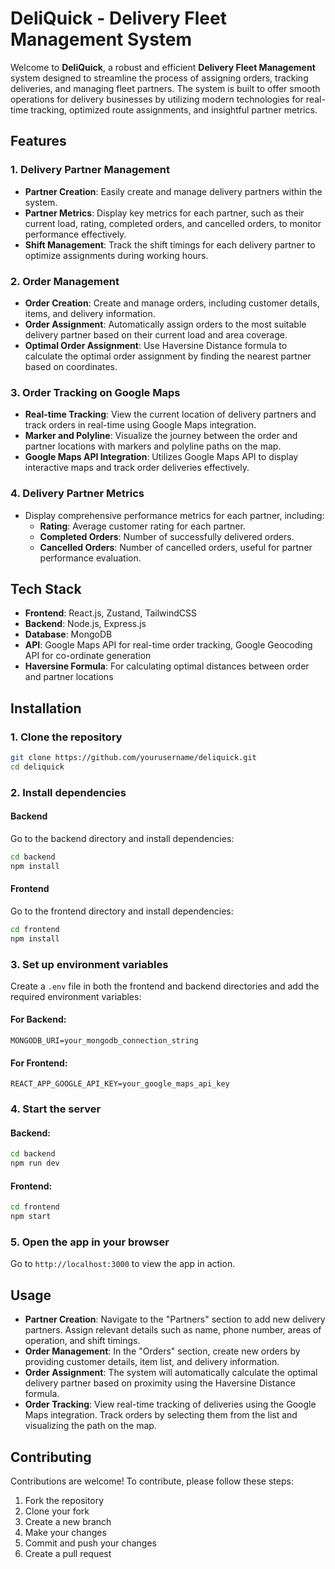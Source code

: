 # DeliQuick - Delivery Fleet Management System

Welcome to **DeliQuick**, a robust and efficient **Delivery Fleet Management** system designed to streamline the process of assigning orders, tracking deliveries, and managing fleet partners. The system is built to offer smooth operations for delivery businesses by utilizing modern technologies for real-time tracking, optimized route assignments, and insightful partner metrics.

## Features

### 1. **Delivery Partner Management**
- **Partner Creation**: Easily create and manage delivery partners within the system.
- **Partner Metrics**: Display key metrics for each partner, such as their current load, rating, completed orders, and cancelled orders, to monitor performance effectively.
- **Shift Management**: Track the shift timings for each delivery partner to optimize assignments during working hours.

### 2. **Order Management**
- **Order Creation**: Create and manage orders, including customer details, items, and delivery information.
- **Order Assignment**: Automatically assign orders to the most suitable delivery partner based on their current load and area coverage.
- **Optimal Order Assignment**: Use Haversine Distance formula to calculate the optimal order assignment by finding the nearest partner based on coordinates.

### 3. **Order Tracking on Google Maps**
- **Real-time Tracking**: View the current location of delivery partners and track orders in real-time using Google Maps integration.
- **Marker and Polyline**: Visualize the journey between the order and partner locations with markers and polyline paths on the map.
- **Google Maps API Integration**: Utilizes Google Maps API to display interactive maps and track order deliveries effectively.

### 4. **Delivery Partner Metrics**
- Display comprehensive performance metrics for each partner, including:
  - **Rating**: Average customer rating for each partner.
  - **Completed Orders**: Number of successfully delivered orders.
  - **Cancelled Orders**: Number of cancelled orders, useful for partner performance evaluation.

## Tech Stack
- **Frontend**: React.js, Zustand, TailwindCSS 
- **Backend**: Node.js, Express.js
- **Database**: MongoDB 
- **API**: Google Maps API for real-time order tracking, Google Geocoding API for co-ordinate generation 
- **Haversine Formula**: For calculating optimal distances between order and partner locations

## Installation

### 1. Clone the repository
```bash
git clone https://github.com/yourusername/deliquick.git
cd deliquick
```

### 2. Install dependencies

#### Backend
Go to the backend directory and install dependencies:
```bash
cd backend
npm install
```

#### Frontend
Go to the frontend directory and install dependencies:
```bash
cd frontend
npm install
```

### 3. Set up environment variables

Create a `.env` file in both the frontend and backend directories and add the required environment variables:

#### For Backend:
```env
MONGODB_URI=your_mongodb_connection_string
```

#### For Frontend:
```env
REACT_APP_GOOGLE_API_KEY=your_google_maps_api_key
```

### 4. Start the server

#### Backend:
```bash
cd backend
npm run dev
```

#### Frontend:
```bash
cd frontend
npm start
```

### 5. Open the app in your browser
Go to `http://localhost:3000` to view the app in action.

## Usage

- **Partner Creation**: Navigate to the "Partners" section to add new delivery partners. Assign relevant details such as name, phone number, areas of operation, and shift timings.
- **Order Management**: In the "Orders" section, create new orders by providing customer details, item list, and delivery information.
- **Order Assignment**: The system will automatically calculate the optimal delivery partner based on proximity using the Haversine Distance formula.
- **Order Tracking**: View real-time tracking of deliveries using the Google Maps integration. Track orders by selecting them from the list and visualizing the path on the map.

## Contributing

Contributions are welcome! To contribute, please follow these steps:

1. Fork the repository
2. Clone your fork
3. Create a new branch
4. Make your changes
5. Commit and push your changes
6. Create a pull request


